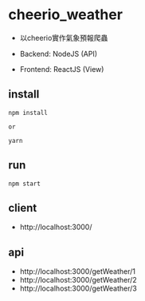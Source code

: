 # cheerio_weather

- 以cheerio實作氣象預報爬蟲

- Backend: NodeJS (API)

- Frontend: ReactJS (View)

## install

```
npm install

or

yarn
```

## run

```
npm start
```

## client

- http://localhost:3000/

## api

- http://localhost:3000/getWeather/1
- http://localhost:3000/getWeather/2
- http://localhost:3000/getWeather/3
